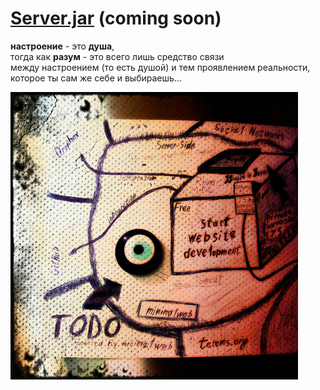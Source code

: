 # [Server.jar](http://www.nicolasmenard.com/somewhere) (coming soon)

**настроение** - это **душа**,  
тогда как **разум** - это всего лишь средство связи  
между настроением (то есть душой) и тем проявлением реальности,  
которое ты сам же себе и выбираешь...

[<img src="/terems-org.jpg" style="max-width:100%" title="go to WebZ.war download page">](/webz-war.md)
